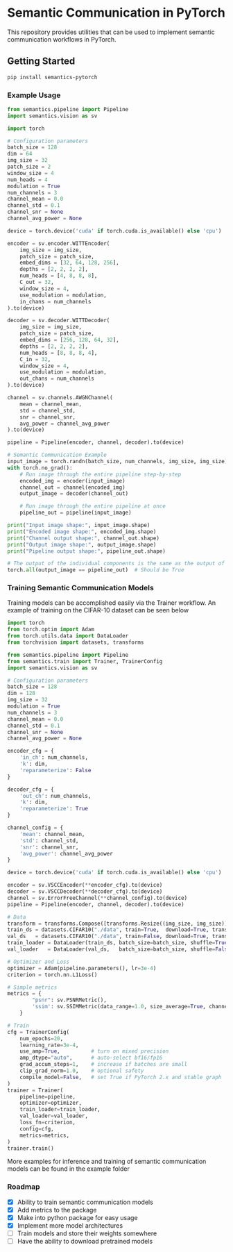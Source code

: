 # Semantic Communication in PyTorch

This repository provides utilities that can be used to implement semantic communication workflows in PyTorch.

## Getting Started

``` bash
pip install semantics-pytorch
```

### Example Usage

```python
from semantics.pipeline import Pipeline
import semantics.vision as sv

import torch

# Configuration parameters
batch_size = 128
dim = 64
img_size = 32
patch_size = 2
window_size = 4
num_heads = 4
modulation = True
num_channels = 3
channel_mean = 0.0
channel_std = 0.1
channel_snr = None
channel_avg_power = None

device = torch.device('cuda' if torch.cuda.is_available() else 'cpu')

encoder = sv.encoder.WITTEncoder(
    img_size = img_size, 
    patch_size = patch_size, 
    embed_dims = [32, 64, 128, 256],
    depths = [2, 2, 2, 2],
    num_heads = [4, 8, 8, 8], 
    C_out = 32, 
    window_size = 4, 
    use_modulation = modulation,
    in_chans = num_channels
).to(device)

decoder = sv.decoder.WITTDecoder(
    img_size = img_size, 
    patch_size = patch_size, 
    embed_dims = [256, 128, 64, 32],
    depths = [2, 2, 2, 2], 
    num_heads = [8, 8, 8, 4], 
    C_in = 32, 
    window_size = 4, 
    use_modulation = modulation,
    out_chans = num_channels
).to(device)

channel = sv.channels.AWGNChannel(
    mean = channel_mean,
    std = channel_std,
    snr = channel_snr,
    avg_power = channel_avg_power
).to(device)

pipeline = Pipeline(encoder, channel, decoder).to(device)

# Semantic Communication Example
input_image = torch.randn(batch_size, num_channels, img_size, img_size).to(device)
with torch.no_grad():
    # Run image through the entire pipeline step-by-step
    encoded_img = encoder(input_image)
    channel_out = channel(encoded_img)
    output_image = decoder(channel_out)

    # Run image through the entire pipeline at once
    pipeline_out = pipeline(input_image)

print("Input image shape:", input_image.shape)
print("Encoded image shape:", encoded_img.shape)
print("Channel output shape:", channel_out.shape)
print("Output image shape:", output_image.shape)
print("Pipeline output shape:", pipeline_out.shape)

# The output of the individual components is the same as the output of the pipeline
torch.all(output_image == pipeline_out)  # Should be True
```

### Training Semantic Communication Models

Training models can be accomplished easily via the Trainer workflow. An example of training on the CIFAR-10 dataset can be seen below

```python
import torch
from torch.optim import Adam
from torch.utils.data import DataLoader
from torchvision import datasets, transforms

from semantics.pipeline import Pipeline
from semantics.train import Trainer, TrainerConfig
import semantics.vision as sv

# Configuration parameters
batch_size = 128
dim = 128
img_size = 32
modulation = True
num_channels = 3
channel_mean = 0.0
channel_std = 0.1
channel_snr = None
channel_avg_power = None

encoder_cfg = {
    'in_ch': num_channels,
    'k': dim,
    'reparameterize': False
}

decoder_cfg = {
    'out_ch': num_channels,
    'k': dim,
    'reparameterize': True
}

channel_config = {
    'mean': channel_mean,
    'std': channel_std,
    'snr': channel_snr,
    'avg_power': channel_avg_power
}

device = torch.device('cuda' if torch.cuda.is_available() else 'cpu')

encoder = sv.VSCCEncoder(**encoder_cfg).to(device)
decoder = sv.VSCCDecoder(**decoder_cfg).to(device)
channel = sv.ErrorFreeChannel(**channel_config).to(device)
pipeline = Pipeline(encoder, channel, decoder).to(device)

# Data
transform = transforms.Compose([transforms.Resize((img_size, img_size)), transforms.ToTensor()])
train_ds = datasets.CIFAR10("./data", train=True,  download=True, transform=transform)
val_ds   = datasets.CIFAR10("./data", train=False, download=True, transform=transform)
train_loader = DataLoader(train_ds, batch_size=batch_size, shuffle=True,  num_workers=4, pin_memory=True)
val_loader   = DataLoader(val_ds,   batch_size=batch_size, shuffle=False, num_workers=4, pin_memory=True)

# Optimizer and Loss
optimizer = Adam(pipeline.parameters(), lr=3e-4)
criterion = torch.nn.L1Loss()

# Simple metrics
metrics = {
        "psnr": sv.PSNRMetric(),
        'ssim': sv.SSIMMetric(data_range=1.0, size_average=True, channel=3)
    }

# Train
cfg = TrainerConfig(
    num_epochs=20,
    learning_rate=3e-4,
    use_amp=True,          # turn on mixed precision
    amp_dtype="auto",      # auto-select bf16/fp16
    grad_accum_steps=1,    # increase if batches are small
    clip_grad_norm=1.0,    # optional safety
    compile_model=False,   # set True if PyTorch 2.x and stable graph
)
trainer = Trainer(
    pipeline=pipeline,
    optimizer=optimizer,
    train_loader=train_loader,
    val_loader=val_loader,
    loss_fn=criterion,
    config=cfg,
    metrics=metrics,
)
trainer.train()
```

More examples for inference and training of semantic communication models can be found in the example folder

### Roadmap

- [x] Ability to train semantic communication models
- [x] Add metrics to the package
- [x] Make into python package for easy usage
- [x] Implement more model architectures
- [ ] Train models and store their weights somewhere
- [ ] Have the ability to download pretrained models
